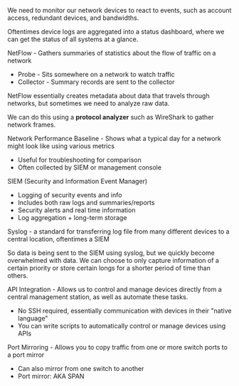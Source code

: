 We need to monitor our network devices to react to events, such as account access, redundant devices, and bandwidths.

Oftentimes device logs are aggregated into a status dashboard, where we can get the status of all systems at a glance.

NetFlow - Gathers summaries of statistics about the flow of traffic on a network
- Probe - Sits somewhere on a network to watch traffic
- Collector - Summary records are sent to the collector

NetFlow essentially creates metadata about data that travels through networks, but sometimes we need to analyze raw data. 

We can do this using a **protocol analyzer** such as WireShark to gather network frames.

Network Performance Baseline - Shows what a typical day for a network might look like using various metrics
- Useful for troubleshooting for comparison
- Often collected by SIEM or management console

SIEM (Security and Information Event Manager)
- Logging of security events and info
- Includes both raw logs and summaries/reports
- Security alerts and real time information
- Log aggregation + long-term storage

Syslog - a standard for transferring log file from many different devices to a central location, oftentimes a SIEM

 So data is being sent to the SIEM using syslog, but we quickly become overwhelmed with data. We can choose to only capture information of a certain priority or store certain longs for a shorter period of time than others.

API Integration -  Allows us to control and manage devices directly from a central management station, as well as automate these tasks.
- No SSH required, essentially communication with devices in their "native language"
- You can write scripts to automatically control or manage devices using APIs

Port Mirroring - Allows you to copy traffic from one or more switch ports to a port mirror 
- Can also mirror from one switch to another
- Port mirror: AKA SPAN